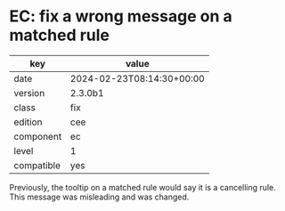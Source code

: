 [//]: # (werk v2)
# EC: fix a wrong message on a matched rule

key        | value
---------- | ---
date       | 2024-02-23T08:14:30+00:00
version    | 2.3.0b1
class      | fix
edition    | cee
component  | ec
level      | 1
compatible | yes

Previously, the tooltip on a matched rule would say it is a cancelling rule. 
This message was misleading and was changed.

